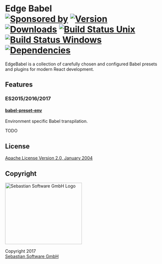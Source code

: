 # Edge Babel<br/>[![Sponsored by][sponsor-img]][sponsor] [![Version][npm-version-img]][npm] [![Downloads][npm-downloads-img]][npm] [![Build Status Unix][travis-img]][travis] [![Build Status Windows][appveyor-img]][appveyor] [![Dependencies][deps-img]][deps]

[sponsor-img]: https://img.shields.io/badge/Sponsored%20by-Sebastian%20Software-692446.svg
[sponsor]: https://www.sebastian-software.de
[deps]: https://david-dm.org/sebastian-software/edgebabel
[deps-img]: https://david-dm.org/sebastian-software/edgebabel.svg
[npm]: https://www.npmjs.com/package/edgebabel
[npm-downloads-img]: https://img.shields.io/npm/dm/edgebabel.svg
[npm-version-img]: https://img.shields.io/npm/v/edgebabel.svg
[travis-img]: https://img.shields.io/travis/sebastian-software/edgebabel/master.svg?branch=master&label=unix%20build
[appveyor-img]: https://img.shields.io/appveyor/ci/swernerx/edgebabel/master.svg?label=windows%20build
[travis]: https://travis-ci.org/sebastian-software/edgebabel
[appveyor]: https://ci.appveyor.com/project/swernerx/edgebabel/branch/master

EdgeBabel is a collection of carefully chosen and configured Babel presets and plugins for modern React development.



## Features

### ES2015/2016/2017

#### [babel-preset-env](https://github.com/babel/babel-preset-env)

Environment specific Babel transpilation.

TODO






## License

[Apache License Version 2.0, January 2004](license)

## Copyright

<img src="https://raw.githubusercontent.com/sebastian-software/s15e-javascript/master/assets/sebastiansoftware.png" alt="Sebastian Software GmbH Logo" width="250" height="200"/>

Copyright 2017<br/>[Sebastian Software GmbH](http://www.sebastian-software.de)
